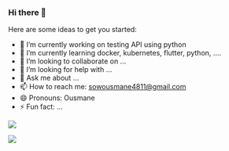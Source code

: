 ### Hi there 👋

Here are some ideas to get you started:

- 🔭 I’m currently working on testing API using python 
- 🌱 I’m currently learning docker, kubernetes, flutter, python, ....
- 👯 I’m looking to collaborate on ...
- 🤔 I’m looking for help with ...
- 💬 Ask me about ...
- 📫 How to reach me: sowousmane4811@gmail.com
- 😄 Pronouns: Ousmane
- ⚡ Fun fact: ...

![](https://github-profile-summary-cards.vercel.app/api/cards/profile-details?username=sowousmane&theme=default)

![](https://github-profile-summary-cards.vercel.app/api/cards/stats?username=sowousmane&theme=default)

